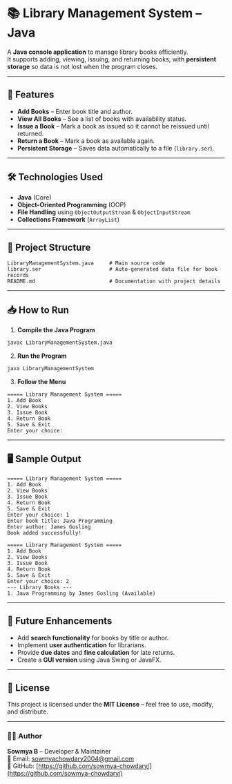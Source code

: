 # 📚 Library Management System – Java

A **Java console application** to manage library books efficiently.  
It supports adding, viewing, issuing, and returning books, with **persistent storage** so data is not lost when the program closes.

---

## 🚀 Features
- **Add Books** – Enter book title and author.
- **View All Books** – See a list of books with availability status.
- **Issue a Book** – Mark a book as issued so it cannot be reissued until returned.
- **Return a Book** – Mark a book as available again.
- **Persistent Storage** – Saves data automatically to a file (`library.ser`).

---

## 🛠️ Technologies Used
- **Java** (Core)
- **Object-Oriented Programming** (OOP)
- **File Handling** using `ObjectOutputStream` & `ObjectInputStream`
- **Collections Framework** (`ArrayList`)

---

## 📂 Project Structure
```
LibraryManagementSystem.java     # Main source code
library.ser                      # Auto-generated data file for book records
README.md                        # Documentation with project details
```

---

## 📥 How to Run
1. **Compile the Java Program**
```bash
javac LibraryManagementSystem.java
```

2. **Run the Program**
```bash
java LibraryManagementSystem
```

3. **Follow the Menu**
```
===== Library Management System =====
1. Add Book
2. View Books
3. Issue Book
4. Return Book
5. Save & Exit
Enter your choice:
```

---

## 🖥️ Sample Output
```
===== Library Management System =====
1. Add Book
2. View Books
3. Issue Book
4. Return Book
5. Save & Exit
Enter your choice: 1
Enter book title: Java Programming
Enter author: James Gosling
Book added successfully!

===== Library Management System =====
1. Add Book
2. View Books
3. Issue Book
4. Return Book
5. Save & Exit
Enter your choice: 2
--- Library Books ---
1. Java Programming by James Gosling (Available)
```

---

## 📌 Future Enhancements
- Add **search functionality** for books by title or author.
- Implement **user authentication** for librarians.
- Provide **due dates** and **fine calculation** for late returns.
- Create a **GUI version** using Java Swing or JavaFX.

---

## 📄 License
This project is licensed under the **MIT License** – feel free to use, modify, and distribute.

---

### 👨‍💻 Author
**Sowmya B** – Developer & Maintainer  
📧 Email: sowmyachowdary2004@gmail.com  
🔗 GitHub: [https://github.com/sowmya-chowdary/](https://github.com/sowmya-chowdary/)
